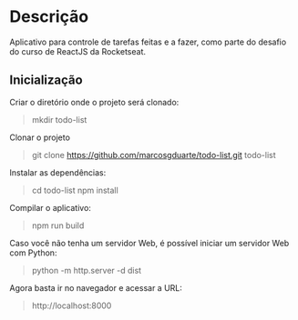 # Descrição

Aplicativo para controle de tarefas feitas e a fazer, como parte do desafio do curso de ReactJS da Rocketseat.

## Inicialização

Criar o diretório onde o projeto será clonado:
> mkdir todo-list

Clonar o projeto
> git clone https://github.com/marcosgduarte/todo-list.git todo-list

Instalar as dependências:
> cd todo-list
> npm install

Compilar o aplicativo:
> npm run build

Caso você não tenha um servidor Web, é possível iniciar um servidor Web com Python: 
> python -m http.server -d dist

Agora basta ir no navegador e acessar a URL:
> http://localhost:8000
